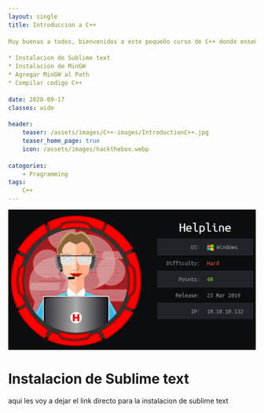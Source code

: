 ```yaml
---
layout: single
title: Introduccion a C++

Muy buenas a todos, bienvenidos a este pequeño curso de C++ donde enseñare algunas cosas basicas como las siguientes 

* Instalacion de Sublime text
* Instalacion de MinGW
* Agregar MinGW al Path
* Compilar codigo C++

date: 2020-09-17
classes: wide

header:
	teaser: /assets/images/C++-images/IntroductionC++.jpg
	teaser_home_page: true
	icon: /assets/images/hackthebox.webp

catogories:
	- Pragramming
tags:
	C++
---
```


![](/assets/images/htb-writeup-helpline/helpline_logo.png)

# Instalacion de Sublime text

aqui les voy a dejar el link directo para la instalacion de sublime text